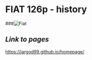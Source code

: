 # FIAT 126p - history
###![Fiat](https://i.wpimg.pl/644x362/wptv.wpcdn.pl/2885051-01prevb.jpg)
## *Link to pages*
https://jargod99.github.io/homepage/
